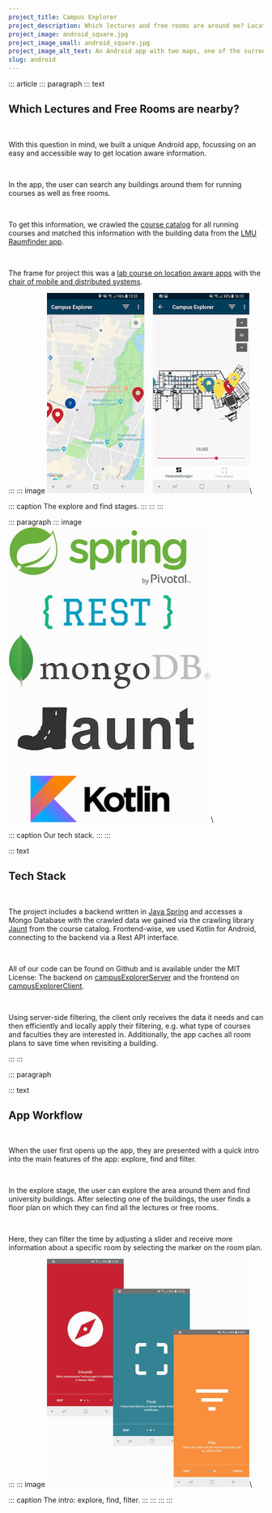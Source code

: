 ```yaml
---
project_title: Campus Explorer
project_description: Which lectures and free rooms are around me? Location-aware systems to the rescue.
project_image: android_square.jpg
project_image_small: android_square.jpg
project_image_alt_text: An Android app with two maps, one of the surrounding buildings and one of the selected building.
slug: android
---
```


::: article
::: paragraph
::: text
## Which Lectures and Free Rooms are nearby?

&nbsp;

With this question in mind, we built a unique Android app, focussing on an easy and accessible way to get location aware information.  

&nbsp;

In the app, the user can search any buildings around them for running courses as well as free rooms.

&nbsp;

To get this information, we crawled the [course catalog](https://lsf.verwaltung.uni-muenchen.de/qisserver/rds?state=user&type=5&language=en) for all running courses and matched this information with the building data from the [LMU Raumfinder app](https://www.uni-muenchen.de/raumfinder/index.html#/).

&nbsp;

The frame for project this was a [lab course on location aware apps](http://www.mobile.ifi.lmu.de/lehrveranstaltungen/msp-ws1819/) with the [chair of mobile and distributed systems](http://www.mobile.ifi.lmu.de/).

:::
::: image
![Two screens: image it shows a map with buildings marked by pins, right it shows a building plan with rooms marked by pins.](../static/img/android.jpg)\

::: caption
The explore and find stages.
:::
:::
:::

::: paragraph
::: image
![The icons for our tech stack: Spring, REST, mongoDB, Jaunt, Kotlin.](../static/img/android_stack.jpg)\

::: caption
Our tech stack.
:::
:::

::: text
## Tech Stack

&nbsp;

The project includes a backend written in [Java Spring](https://spring.io/) and accesses a Mongo Database with the crawled data we gained via the crawling library [Jaunt](https://jaunt-api.com/) from the course catalog. 
Frontend-wise, we used Kotlin for Android, connecting to the backend via a Rest API interface.

&nbsp;

All of our code can be found on Github and is available under the MIT License: The backend on [campusExplorerServer](https://github.com/beneseifert/campusExplorerServer) and the frontend on [campusExplorerClient](https://github.com/alexanderperzl/campusExplorerClient).

&nbsp;

Using server-side filtering, the client only receives the data it needs and can then efficiently and locally apply their filtering, e.g. what type of courses and faculties they are interested in. Additionally, the app caches all room plans to save time when revisiting a building.

:::
:::

::: paragraph

::: text
## App Workflow

&nbsp;

When the user first opens up the app, they are presented with a quick intro into the main features of the app: explore, find and filter.

&nbsp;

In the explore stage, the user can explore the area around them and find university buildings. 
After selecting one of the buildings, the user finds a floor plan on which they can find all the lectures or free rooms. 

&nbsp;

Here, they can filter the time by adjusting a slider and receive more information about a specific room by selecting the marker on the room plan.

:::
::: image
![Three intro screens describing the explore, find, filter model.](../static/img/android_intro.jpg)\

::: caption
The intro: explore, find, filter.
:::
:::
:::
:::